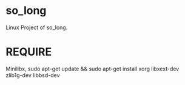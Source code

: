 # so_long
Linux Project of so_long.

# REQUIRE
Minilibx,
sudo apt-get update && sudo apt-get install xorg libxext-dev zlib1g-dev libbsd-dev
